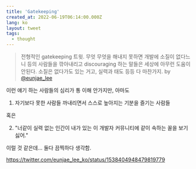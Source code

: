 ```yaml
---
title: 'Gatekeeping'
created_at: 2022-06-19T06:14:00.000Z
lang: ko
layout: tweet
tags:
  - thought
---
```


> 전형적인 gatekeeping 트윗. 무엇 무엇을 해내지 못하면 개발에 소질이 없다느니 등의 사람들을 깎아내리고 discouraging 하는 말들은 세상에 아무런 도움이 안된다.
> 소질은 없다가도 있는 거고, 실력과 태도 등등 다 마찬가지.
> by [@eunjae_lee](https://twitter.com/eunjae_lee/status/1385717193820749826)

이런 얘기 하는 사람들의 심리가 통 이해 안가지만, 아마도

1. 자기보다 못한 사람들 까내리면서 스스로 높아지는 기분을 즐기는 사람들

혹은

2. "너같이 실력 없는 인간이 내가 있는 이 개발자 커뮤니티에 같이 속하는 꼴을 보기 싫어."

이럴 것 같은데... 둘다 끔찍하다 생각함.

https://twitter.com/eunjae_lee_ko/status/1538404948479819779

